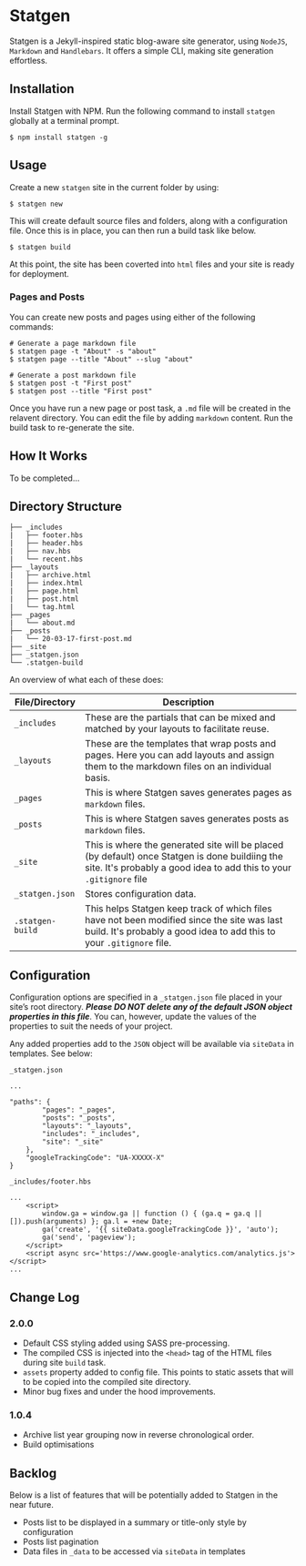 # Statgen 

Statgen is a Jekyll-inspired static blog-aware site generator, using `NodeJS`, `Markdown` and `Handlebars`. It offers a simple CLI, making site generation effortless.

## Installation

Install Statgen with NPM. Run the following command to install `statgen` globally at a terminal prompt.

```
$ npm install statgen -g
```

## Usage

Create a new `statgen` site in the current folder by using:

```
$ statgen new
```

This will create default source files and folders, along with a configuration file. Once this is in place, you can then run a build task like below.

```
$ statgen build
```

At this point, the site has been coverted into `html` files and your site is ready for deployment.

### Pages and Posts

You can create new posts and pages using either of the following commands:

```
# Generate a page markdown file
$ statgen page -t "About" -s "about"
$ statgen page --title "About" --slug "about"

# Generate a post markdown file
$ statgen post -t "First post"
$ statgen post --title "First post"
```

Once you have run a new page or post task, a `.md` file will be created in the relavent directory. You can edit the file by adding `markdown` content. Run the build task to re-generate the site.

## How It Works

To be completed...

## Directory Structure

```
├── _includes
|   ├── footer.hbs
|   ├── header.hbs
|   ├── nav.hbs
|   └── recent.hbs
├── _layouts
|   ├── archive.html
|   ├── index.html
|   ├── page.html
|   ├── post.html
|   └── tag.html
├── _pages
|   └── about.md
├── _posts
|   └── 20-03-17-first-post.md
├── _site
├── _statgen.json
└── .statgen-build
```
An overview of what each of these does:

| File/Directory | Description |
|---|---|
| `_includes` | These are the partials that can be mixed and matched by your layouts to facilitate reuse. |
| `_layouts` | These are the templates that wrap posts and pages. Here you can add layouts and assign them to the markdown files on an individual basis. |
| `_pages` | This is where Statgen saves generates pages as `markdown` files. |
| `_posts` | This is where Statgen saves generates posts as `markdown` files. |
| `_site` | This is where the generated site will be placed (by default) once Statgen is done buildiing the site. It's probably a good idea to add this to your `.gitignore` file |
| `_statgen.json` | Stores configuration data. |
| `.statgen-build` | This helps Statgen keep track of which files have not been modified since the site was last build. It's probably a good idea to add this to your `.gitignore` file. |

## Configuration

Configuration options are specified in a `_statgen.json` file placed in your site’s root directory. ***Please DO NOT delete any of the default JSON object properties in this file***. You can, however, update the values of the properties to suit the needs of your project.

Any added properties add to the `JSON` object will be available via `siteData` in templates. See below:

`_statgen.json`

```
...

"paths": {
        "pages": "_pages",
        "posts": "_posts",
        "layouts": "_layouts",
        "includes": "_includes",
        "site": "_site"
    },
    "googleTrackingCode": "UA-XXXXX-X"
}
```

`_includes/footer.hbs`
```
...
    <script>
        window.ga = window.ga || function () { (ga.q = ga.q || []).push(arguments) }; ga.l = +new Date;
        ga('create', '{{ siteData.googleTrackingCode }}', 'auto');
        ga('send', 'pageview');
    </script>
    <script async src='https://www.google-analytics.com/analytics.js'></script>
...
```

## Change Log

### 2.0.0
- Default CSS styling added using SASS pre-processing.
- The compiled CSS is injected into the `<head>` tag of the HTML files during site `build` task.
- `assets` property added to config file. This points to static assets that will to be copied into the compiled site directory.
- Minor bug fixes and under the hood improvements.

### 1.0.4
- Archive list year grouping now in reverse chronological order.
- Build optimisations

## Backlog

Below is a list of features that will be potentially added to Statgen in the near future.

- Posts list to be displayed in a summary or title-only style by configuration
- Posts list pagination
- Data files in `_data` to be accessed via `siteData` in templates


